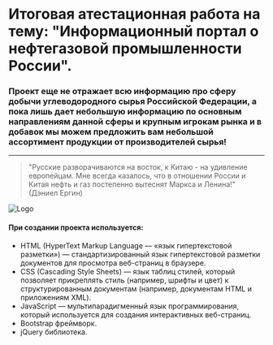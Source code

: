 # Итоговая атестационная работа на тему: "Информационный портал о нефтегазовой промышленности Росcии". 


### Проект еще не отражает всю информацию про сферу добычи углеводородного сырья Российской Федерации, а пока лишь дает небольшую информацию по основным направлениям данной сферы и крупным игрокам рынка и в добавок мы можем предложить вам небольшой ассортимент продукции от производителей сырья!


___
>"Русские разворачиваются на восток, к Китаю - на удивление европейцам. Мне всегда казалось, что в отношении России и Китая нефть и газ постепенно вытеснят Маркса и Ленина!" (Дэниел Ергин)


![Logo](https://static.mk.ru/upload/entities/2017/12/01/articles/facebookPicture/d4/43/e9/b1/d14c3e22bfdf87161a028052586d6941.jpg)

#### При создании проекта используется: 
- HTML (HyperText Markup Language — «язык гипертекстовой разметки») — стандартизированный язык гипертекстовой разметки документов для просмотра веб-страниц в браузере. 
- CSS (Cascading Style Sheets) — язык таблиц стилей, который позволяет прикреплять стиль (например, шрифты и цвет) к структурированным документам (например, документам HTML и приложениям XML).
- JavaScript — мультипарадигменный язык программирования, который используется для создания интерактивных веб-страниц.
- Bootstrap фреймворк.
- jQuery библиотека. 
